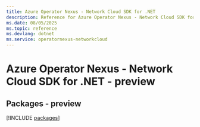 ```yaml
---
title: Azure Operator Nexus - Network Cloud SDK for .NET
description: Reference for Azure Operator Nexus - Network Cloud SDK for .NET
ms.date: 08/05/2025
ms.topic: reference
ms.devlang: dotnet
ms.service: operatornexus-networkcloud
---
```

# Azure Operator Nexus - Network Cloud SDK for .NET - preview
## Packages - preview
[!INCLUDE [packages](operator-nexus---network-cloud-index.md)]